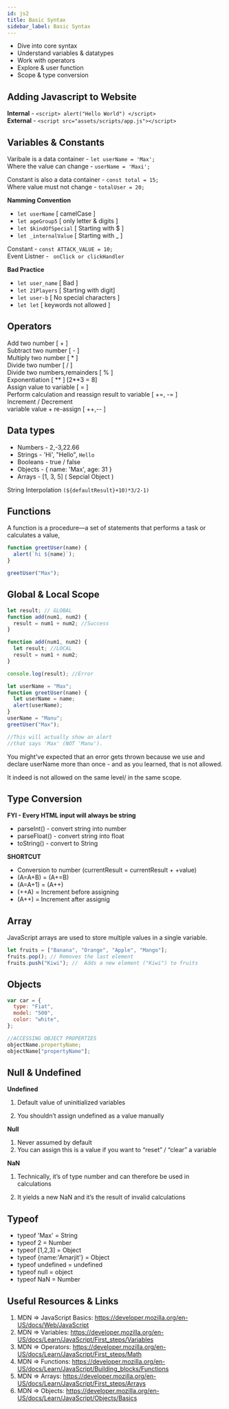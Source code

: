 ```yaml
---
id: js2
title: Basic Syntax 
sidebar_label: Basic Syntax 
---
```


- Dive into core syntax
- Understand variables & datatypes
- Work with operators
- Explore & user function
- Scope & type conversion

## Adding Javascript to Website

**Internal** - `<script> alert("Hello World") </script>`<br/>
**External** - `<script src="assets/scripts/app.js"></script>`

## Variables & Constants

Varibale is a data container - `let userName = 'Max';`<br/>
Where the value can change - `userName = 'Maxi';`

Constant is also a data container - `const total = 15;`<br/>
Where value must not change - `totalUser = 20;`

**Namming Convention**

- `let userName` [ camelCase ]
- `let ageGroup5` [ only letter & digits ]
- `let $kindOfSpecial` [ Starting with $ ]
- `let _internalValue` [ Starting with _ ]

Constant - `const ATTACK_VALUE = 10;`<br/>
Event Listner - ` onClick or clickHandler`

**Bad Practice**

- `let user_name` [ Bad ]
- `let 21Players` [ Starting with digit]
- `let user-b` [ No special characters ]
- `let let` [ keywords not allowed ]

## Operators

Add two number [ + ]<br/>
Subtract two number [ - ]<br/>
Multiply two number [ * ]<br/>
Divide two number [ / ]<br/>
Divide two numbers,remainders [ % ]<br/>
Exponentiation [ ** ] [2**3 = 8]<br/>
Assign value to variable [ = ]<br/>
Perform calculation and reassign result to variable [ +=, -= ]<br/>
Increment / Decrement<br/>
variable value + re-assign [ ++,-- ]<br/>

## Data types

- Numbers - 2,-3,22.66
- Strings - 'Hi', "Hello", `Hello`
- Booleans - true / false
- Objects - { name: 'Max', age: 31 }
- Arrays - [1, 3, 5] ( Sepcial Object )

String Interpolation `(${defaultResult}+10)*3/2-1)`

## Functions

A function is a procedure—a set of statements that performs a task or calculates a value,

```js title="Function"
function greetUser(name) {
  alert(`hi ${name}`);
}

greetUser("Max");
```

## Global & Local Scope

```js title="Global Scope"
let result; // GLOBAL
function add(num1, num2) {
  result = num1 + num2; //Success
}
```
```js title="Local Scope"
function add(num1, num2) {
  let result; //LOCAL
  result = num1 + num2;
}

console.log(result); //Error
```

```js title="Shadowed variables"
let userName = "Max";
function greetUser(name) {
  let userName = name;
  alert(userName);
}
userName = "Manu";
greetUser("Max");

//This will actually show an alert
//that says 'Max' (NOT 'Manu').
```

You might've expected that an error gets thrown because we use and declare userName more than once - and as you learned, that is not allowed.

It indeed is not allowed on the same level/ in the same scope.

## Type Conversion

**FYI - Every HTML input will always be string**

- parseInt() - convert string into number
- parseFloat() - convert string into float
- toString() - convert to String

**SHORTCUT**

- Conversion to number (currentResult = currentResult + +value)
- (A=A+B) = (A+=B)
- (A=A+1) = (A++)
- (++A) = Increment before assigning
- (A++) = Increment after assignig

## Array

JavaScript arrays are used to store multiple values in a single variable.

```js title="Array"
let fruits = ["Banana", "Orange", "Apple", "Mango"];
fruits.pop(); // Removes the last element
fruits.push("Kiwi"); //  Adds a new element ("Kiwi") to fruits
```

## Objects

```js title="Objects"
var car = {
  type: "Fiat",
  model: "500",
  color: "white",
};

//ACCESSING OBJECT PROPERTIES
objectName.propertyName;
objectName["propertyName"];
```

## Null & Undefined

**Undefined**
1. Default value of
   uninitialized variables

2. You shouldn’t assign
   undefined as a value
   manually

**Null**
1. Never assumed by
   default
2. You can assign this is
   a value if you want to
   “reset” / “clear” a
   variable

**NaN**
1. Technically, it’s of type
   number and can
   therefore be used in
   calculations

2. It yields a new NaN
   and it’s the result of
   invalid calculations

## Typeof

- typeof 'Max' = String
- typeof 2 = Number
- typeof [1,2,3] = Object
- typeof {name:'Amarjit'} = Object
- typeof undefined = undefined
- typeof null = object
- typeof NaN = Number

## Useful Resources & Links

1. MDN => JavaScript Basics: https://developer.mozilla.org/en-US/docs/Web/JavaScript
2. MDN => Variables: https://developer.mozilla.org/en-US/docs/Learn/JavaScript/First_steps/Variables
3. MDN => Operators: https://developer.mozilla.org/en-US/docs/Learn/JavaScript/First_steps/Math
4. MDN => Functions: https://developer.mozilla.org/en-US/docs/Learn/JavaScript/Building_blocks/Functions
5. MDN => Arrays: https://developer.mozilla.org/en-US/docs/Learn/JavaScript/First_steps/Arrays
6. MDN => Objects: https://developer.mozilla.org/en-US/docs/Learn/JavaScript/Objects/Basics
